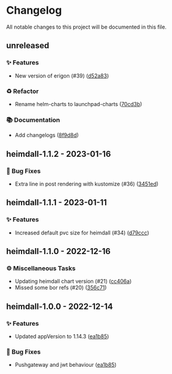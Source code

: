 # Changelog

All notable changes to this project will be documented in this file.

## unreleased

### <!-- 0 -->✨ Features

- New version of erigon (#39) ([d52a83](https://github.com/graphops/launchpad-charts/commit/d52a83acd7fd9513ea19e5455851d2c787bef600))

### <!-- 2 -->♻️ Refactor

- Rename helm-charts to launchpad-charts ([70cd3b](https://github.com/graphops/launchpad-charts/commit/70cd3b7aed214e314ec0534bf845d687efab41d8))

### <!-- 3 -->📚 Documentation

- Add changelogs ([8f9d8d](https://github.com/graphops/launchpad-charts/commit/8f9d8d3fd2d83bea0f401cb853e522c3d5cf1792))

## heimdall-1.1.2 - 2023-01-16

### <!-- 1 -->🐛 Bug Fixes

- Extra line in post rendering with kustomize (#36) ([3451ed](https://github.com/graphops/launchpad-charts/commit/3451edb8cb1bce2a0f0b9a517b9e3262e8c77395))

## heimdall-1.1.1 - 2023-01-11

### <!-- 0 -->✨ Features

- Increased default pvc size for heimdall (#34) ([d79ccc](https://github.com/graphops/launchpad-charts/commit/d79ccc5ca3ed17e031859a95f86a92ad9435283f))

## heimdall-1.1.0 - 2022-12-16

### <!-- 7 -->⚙️ Miscellaneous Tasks

- Updating heimdall chart version (#21) ([cc406a](https://github.com/graphops/launchpad-charts/commit/cc406a665047430f26fbaa2519750f51daa98cea))
- Missed some bor refs (#20) ([356c71](https://github.com/graphops/launchpad-charts/commit/356c713f6eb2804bd511bfa37d5014c7b44b2068))

## heimdall-1.0.0 - 2022-12-14

### <!-- 0 -->✨ Features

- Updated appVersion to 1.14.3 ([ea1b85](https://github.com/graphops/launchpad-charts/commit/ea1b85ee9735678272dc8ce82e76457b42edd092))

### <!-- 1 -->🐛 Bug Fixes

- Pushgateway and jwt behaviour ([ea1b85](https://github.com/graphops/launchpad-charts/commit/ea1b85ee9735678272dc8ce82e76457b42edd092))

